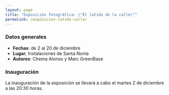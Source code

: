 ```yaml
---
layout: page
title: "Exposición fotográfica: \"El latido de la calle\""
permalink: /exposicion-latido-calle/
---
```



### Datos generales

* __Fechas__: de 2 al 20 de diciembre
* __Lugar__; Instalaciones de Santa Nonia
* __Autores__: Chema Alonso y Marc GreenBase

### Inauguración

La inauguración de la exposición se llevará a cabo el martes 2 de diciembre a las 20:30 horas.
